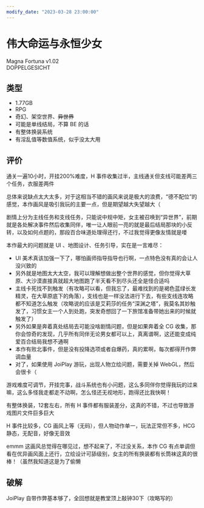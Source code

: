 ```yaml
---
modify_date: "2023-03-28 23:00:00"
---
```


# 伟大命运与永恒少女

Magna Fortuna v1.02  
DOPPELGESICHT

## 类型

- 1.77GB
- RPG
- 奇幻、架空世界、~~异世界~~
- 可能是单线结局，不算 BE 的话
- 有整体换装系统
- 有淫乱值等数值系统，似乎没太大用

## 评价

通关一遍10小时，开挂200%难度，H 事件收集过半，主线通关但支线可能差两三个任务，衣服差两件

总体来说缺点太大太多，对于这相当不错的画风来说是极大的浪费，“德不配位”的感觉，本作画风是吸引我玩的主要一点，但是期望越大失望越大（

剧情上分为主线任务和支线任务，只能说中规中矩，女主被召唤到“异世界”，前期就是各处解决事件然后收集同伴，唯一让人眼前一亮的就是最后结局那块的小反转，以及如何点题的，那段百合味道处理得还行，不过我觉得更像友情就是喽

本作最大的问题就是 UI 、地图设计、任务引导，实在是一言难尽：

- UI 美术真该加强一下了，哪怕画师指导指导也行啊，一点特色没有真的会让人没兴致的
- 另外就是地图太大太空，我可以理解想做出整个世界的感觉，但你觉得大草原、大沙漠直接真就超大地图跑了半天看不到尽头还全是怪合适吗
- 主线卡死找不到触发（有攻略可以看，但我忘了，最难找到的是褐色蓝绿长发精灵，在大草原底下的角落），支线也是一样没法进行下去，有些支线连攻略都不知道怎么触发（攻略说的应该是艾莉莎的任务“深渊之塔”，我莫名其妙触发了，习惯女主一个人到处跑，突发奇想回了一下旅馆准备带她出来的时候就触发了）
- 另外如果是奔着真处结局去可能没啥剧情问题，但是如果奔着全 CG 收集，那你会惊奇的发现，几乎所有同伴无论男女都可以上，真离谱啊，这还能变成纯爱百合结局我想不通啊
- 本作有败北事件，但是没有投降选项或者自爆药，真的累啊，每次都得开作弊调血量
- 对了，如果使用 JoiPlay 游玩，出现人物立绘问题，需要关掉 WebGL，然后会很卡（

游戏难度可调节，开挂完事，战斗系统也有小问题，这么多同伴你觉得我玩的过来嘛，这么多怪我走都走不动啊，怎么怪还无视地形，跑得还比我快啊！

有整体换装，12套左右，所有 H 事件都有服装差分，这真的不错，不过也导致游戏图片文件巨多巨大

H 事件比较多，CG 画风上等（无码），但人物动作单一，玩法正常但不多，HCG 静态，无配音，好像无音效

emmm 这画风总觉得在哪见过，想不起来了，不过没关系，本作 CG 有点单调但看在优异画风面上还行，立绘设计可舔级别，女主的所有换装都有长筒袜这真的很棒！（虽然我知道这是为了偷懒

## 破解

JoiPlay 自带作弊基本够了，全回想就是教堂顶上敲钟30下（攻略写的）
